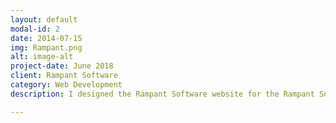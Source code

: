 ```yaml
---
layout: default
modal-id: 2
date: 2014-07-15
img: Rampant.png
alt: image-alt
project-date: June 2018
client: Rampant Software
category: Web Development
description: I designed the Rampant Software website for the Rampant Software LLC startup during the summer of 2018. The development was done using the static site developer called Jekyll. Currently all of the features of the website are complete, the website will not be hosted until a graphic designer has completed the companies logos and added them to the website. If you would like more information on this project please feel free to contact me by filling out the contact form at the bottom of this website.

---
```

